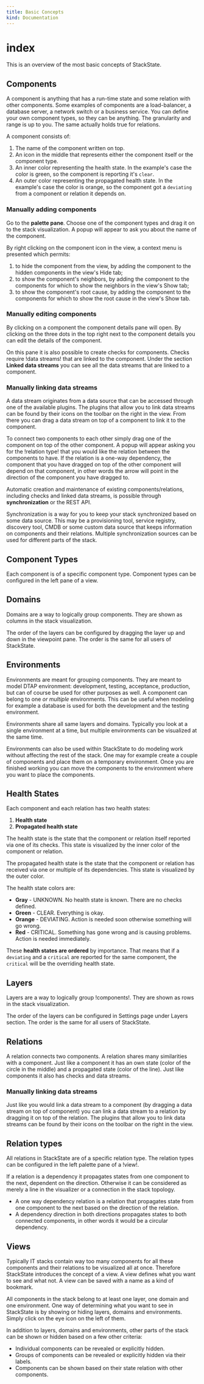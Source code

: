 ```yaml
---
title: Basic Concepts
kind: Documentation
---
```


# index

This is an overview of the most basic concepts of StackState.

## Components

A component is anything that has a run-time state and some relation with other components. Some examples of components are a load-balancer, a database server, a network switch or a business service. You can define your own component types, so they can be anything. The granularity and range is up to you. The same actually holds true for relations.

A component consists of:

1. The name of the component written on top.
2. An icon in the middle that represents either the component itself or the component type.
3. An inner color representing the health state. In the example's case the color is green, so the component is reporting it's `clear`.
4. An outer color representing the propagated health state. In the example's case the color is orange, so the component got a `deviating` from a component or relation it depends on.

### Manually adding components

Go to the **palette pane**. Choose one of the component types and drag it on to the stack visualization. A popup will appear to ask you about the name of the component.

By right clicking on the component icon in the view, a context menu is presented which permits:

1. to hide the component from the view, by adding the component to the hidden components in the view's Hide tab;
2. to show the component's neighbors, by adding the component to the components for which to show the neighbors in the view's Show tab;
3. to show the component's root cause, by adding the component to the components for which to show the root cause in the view's Show tab.

### Manually editing components

By clicking on a component the component details pane will open. By clicking on the three dots in the top right next to the component details you can edit the details of the component.

On this pane it is also possible to create checks for components. Checks require !data streams! that are linked to the component. Under the section **Linked data streams** you can see all the data streams that are linked to a component.

### Manually linking data streams

A data stream originates from a data source that can be accessed through one of the available plugins. The plugins that allow you to link data streams can be found by their icons on the toolbar on the right in the view. From there you can drag a data stream on top of a component to link it to the component.

To connect two components to each other simply drag one of the component on top of the other component. A popup will appear asking you for the !relation type! that you would like the relation between the components to have. If the relation is a one-way dependency, the component that you have dragged on top of the other component will depend on that component, in other words the arrow will point in the direction of the component you have dragged to.

Automatic creation and maintenance of existing components/relations, including checks and linked data streams, is possible through **synchronization** or the REST API.

Synchronization is a way for you to keep your stack synchronized based on some data source. This may be a provisioning tool, service registry, discovery tool, CMDB or some custom data source that keeps information on components and their relations. Multiple synchronization sources can be used for different parts of the stack.

## Component Types

Each component is of a specific component type. Component types can be configured in the left pane of a view.

## Domains

Domains are a way to logically group components. They are shown as columns in the stack visualization.

The order of the layers can be configured by dragging the layer up and down in the viewpoint pane. The order is the same for all users of StackState.

## Environments

Environments are meant for grouping components. They are meant to model DTAP environment: development, testing, acceptance, production, but can of course be used for other purposes as well. A component can belong to one _or multiple_ environments. This can be useful when modeling for example a database is used for both the development and the testing environment.

Environments share all same layers and domains. Typically you look at a single environment at a time, but multiple environments can be visualized at the same time.

Environments can also be used within StackState to do modeling work without affecting the rest of the stack. One may for example create a couple of components and place them on a temporary environment. Once you are finished working you can move the components to the environment where you want to place the components.

## Health States

Each component and each relation has two health states:

1. **Health state**
2. **Propagated health state**

The health state is the state that the component or relation itself reported via one of its checks. This state is visualized by the inner color of the component or relation.

The propagated health state is the state that the component or relation has received via one or multiple of its dependencies. This state is visualized by the outer color.

The health state colors are:

* **Gray** - UNKNOWN. No health state is known. There are no checks defined.
* **Green**  - CLEAR. Everything is okay.
* **Orange** - DEVIATING. Action is needed soon otherwise something will go wrong.
* **Red** - CRITICAL. Something has gone wrong and is causing problems. Action is needed immediately.

These **health states are ordered** by importance. That means that if a `deviating` and a `critical` are reported for the same component, the `critical` will be the overriding health state.

## Layers

Layers are a way to logically group !components!. They are shown as rows in the stack visualization.

The order of the layers can be configured in Settings page under Layers section. The order is the same for all users of StackState.

## Relations

A relation connects two components. A relation shares many similarities with a component. Just like a component it has an own state \(color of the circle in the middle\) and a propagated state \(color of the line\). Just like components it also has checks and data streams.

### Manually linking data streams

Just like you would link a data stream to a component \(by dragging a data stream on top of component\) you can link a data stream to a relation by dragging it on top of the relation. The plugins that allow you to link data streams can be found by their icons on the toolbar on the right in the view.

## Relation types

All relations in StackState are of a specific relation type. The relation types can be configured in the left palette pane of a !view!.

If a relation is a dependency it propagates states from one component to the next, dependent on the direction. Otherwise it can be considered as merely a line in the visualizer or a connection in the stack topology.

* A one way dependency relation is a relation that propagates state from one component to the next based on the direction of the relation.
* A dependency direction in both directions propagates states to both connected components, in other words it would be a circular dependency.

## Views

Typically IT stacks contain way too many components for all these components and their relations to be visualized all at once. Therefore StackState introduces the concept of a view. A view defines what you want to see and what not. A view can be saved with a name as a kind of bookmark.

All components in the stack belong to at least one layer, one domain and one environment. One way of determining what you want to see in StackState is by showing or hiding layers, domains and environments. Simply click on the eye icon on the left of them.

In addition to layers, domains and environments, other parts of the stack can be shown or hidden based on a few other criteria:

* Individual components can be revealed or explicitly hidden.
* Groups of components can be revealed or explicitly hidden via their labels.
* Components can be shown based on their state relation with other components.

